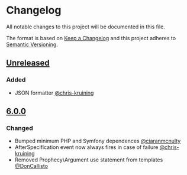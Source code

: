 # Changelog
All notable changes to this project will be documented in this file.

The format is based on [Keep a Changelog](http://keepachangelog.com/en/1.0.0/)
and this project adheres to [Semantic Versioning](http://semver.org/spec/v2.0.0.html).

## [Unreleased]
### Added
 - JSON formatter [@chris-kruining](https://github.com/chris-kruining)

## [6.0.0]
### Changed
 - Bumped minimum PHP and Symfony dependences [@ciaranmcnulty](https://github.com/ciaranmcnulty)
 - AfterSpecification event now always fires in case of failure [@chris-kruining](https://github.com/chris-kruining)
 - Removed Prophecy\Argument use statement from templates [@DonCallisto](https://github.com/DonCallisto)

[Unreleased]: https://github.com/phpspec/phpspec/compare/6.0.0...master
[6.0.0]: https://github.com/phpspec/phpspec/compare/5.1.2...6.0.0

